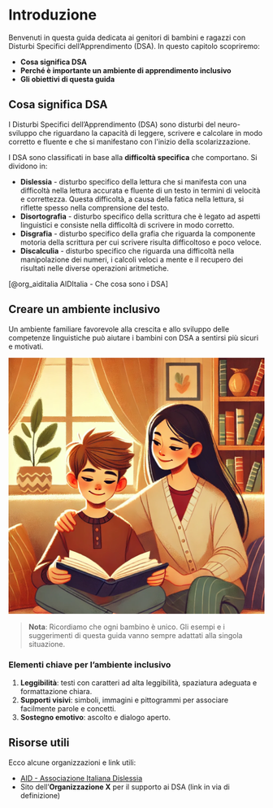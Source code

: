 # Introduzione

Benvenuti in questa guida dedicata ai genitori di bambini e ragazzi con Disturbi Specifici dell’Apprendimento (DSA). In questo capitolo scopriremo:

- **Cosa significa DSA**  
- **Perché è importante un ambiente di apprendimento inclusivo**  
- **Gli obiettivi di questa guida**

## Cosa significa DSA

I Disturbi Specifici dell’Apprendimento (DSA) sono disturbi del neuro-sviluppo che riguardano la capacità di leggere, scrivere e calcolare in modo corretto e fluente e che si manifestano con l'inizio della scolarizzazione.

I DSA sono classificati in base alla **difficoltà specifica** che comportano. Si dividono in:

+ **Dislessia** - disturbo specifico della lettura che si manifesta con una difficoltà nella lettura accurata e fluente di un testo in termini di velocità e correttezza. Questa difficoltà, a causa della fatica nella lettura, si riflette spesso nella comprensione del testo.
+ **Disortografia** -  disturbo specifico della scrittura che è legato ad aspetti linguistici e consiste nella difficoltà di scrivere in modo corretto.
+ **Disgrafia** - disturbo specifico della grafia che riguarda la componente motoria della scrittura per cui scrivere risulta difficoltoso e poco veloce. 
+ **Discalculia** - disturbo specifico che riguarda una difficoltà nella manipolazione dei numeri, i calcoli veloci a mente e il recupero dei risultati nelle diverse operazioni aritmetiche.
  
[@org_aiditalia AIDItalia - Che cosa sono i DSA]

## Creare un ambiente inclusivo

Un ambiente familiare favorevole alla crescita e allo sviluppo delle competenze linguistiche può aiutare i bambini con DSA a sentirsi più sicuri e motivati.

![Ragazzo che legge con genitore](./media/reading.png "Ragazzo che legge con genitore")

> **Nota**: Ricordiamo che ogni bambino è unico. Gli esempi e i suggerimenti di questa guida vanno sempre adattati alla singola situazione.

### Elementi chiave per l’ambiente inclusivo

1. **Leggibilità**: testi con caratteri ad alta leggibilità, spaziatura adeguata e formattazione chiara.  
2. **Supporti visivi**: simboli, immagini e pittogrammi per associare facilmente parole e concetti.  
3. **Sostegno emotivo**: ascolto e dialogo aperto.

## Risorse utili

Ecco alcune organizzazioni e link utili:

- [AID - Associazione Italiana Dislessia](https://www.aiditalia.org)
- Sito dell’**Organizzazione X** per il supporto ai DSA (link in via di definizione)
